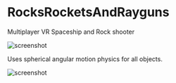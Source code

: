 # RocksRocketsAndRayguns

Multiplayer VR Spaceship and Rock shooter

![screenshot](/../master/vr_screenshot_01.jpg?raw=true) 

Uses spherical angular motion physics for all objects.

![screenshot](/../master/sphere.jpg?raw=true) 